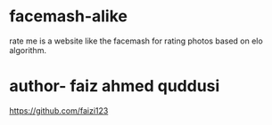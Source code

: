 # facemash-alike
rate me is a website like the facemash for rating photos based on elo algorithm.
# author- faiz ahmed quddusi
https://github.com/faizi123
